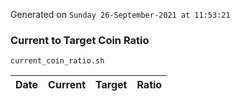 Generated on `Sunday 26-September-2021 at 11:53:21`

### Current to Target Coin Ratio
`current_coin_ratio.sh`

Date|Current|Target|Ratio
---|---|---|---
